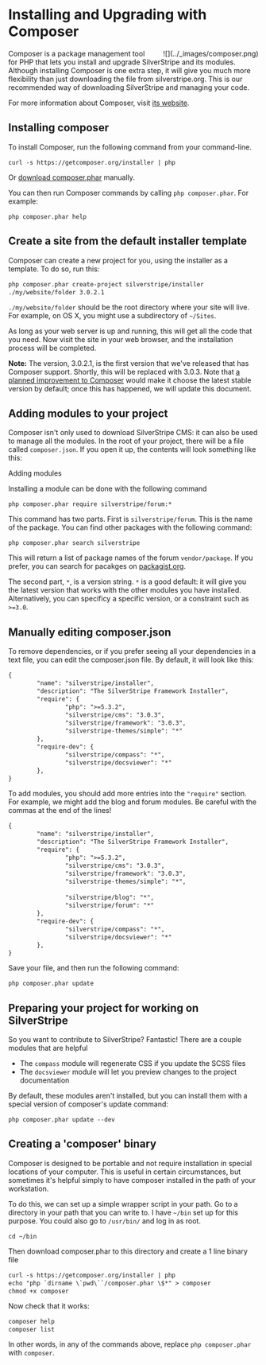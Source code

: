 # Installing and Upgrading with Composer

<div markdown='1' style="float: right; margin-left: 20px">
![](../_images/composer.png)
</div>

Composer is a package management tool for PHP that lets you install and upgrade SilverStripe and its modules.  Although installing Composer is one extra step, it will give you much more flexibility than just downloading the file from silverstripe.org. This is our recommended way of downloading SilverStripe and managing your code.

For more information about Composer, visit [its website](http://getcomposer.org/).

## Installing composer

To install Composer, run the following command from your command-line.

	curl -s https://getcomposer.org/installer | php

Or [download composer.phar](http://getcomposer.org/composer.phar) manually.

You can then run Composer commands by calling `php composer.phar`.  For example:

	php composer.phar help
	
## Create a site from the default installer template

Composer can create a new project for you, using the installer as a template.  To do so, run this:

	php composer.phar create-project silverstripe/installer ./my/website/folder 3.0.2.1

`./my/website/folder` should be the root directory where your site will live.  For example, on OS X, you might use a subdirectory of `~/Sites`.

As long as your web server is up and running, this will get all the code that you need.  Now visit the site in your web
browser, and the installation process will be completed.

**Note:** The version, 3.0.2.1, is the first version that we've released that has Composer support.  Shortly, this will be replaced with 3.0.3.  Note that [a planned improvement to Composer](https://github.com/composer/composer/issues/957) would make it choose the latest stable version by default; once this has happened, we will update this document.

## Adding modules to your project

Composer isn't only used to download SilverStripe CMS: it can also be used to manage all the modules.  In the root of your project, there will be a file called `composer.json`.  If you open it up, the contents will look something like this:

Adding modules 

Installing a module can be done with the following command

	php composer.phar require silverstripe/forum:*

This command has two parts.  First is `silverstripe/forum`. This is the name of the package.  You can find other packages with the following command:

	php composer.phar search silverstripe

This will return a list of package names of the forum `vendor/package`.  If you prefer, you can search for pacakges on [packagist.org](https://packagist.org/search/?q=silverstripe).

The second part, `*`, is a version string.  `*` is a good default: it will give you the latest version that works with the other modules you have installed.  Alternatively, you can specificy a specific version, or a constraint such as `>=3.0`.

## Manually editing composer.json

To remove dependencies, or if you prefer seeing all your dependencies in a text file, you can edit the composer.json file.  By default, it will look like this:

	{
	        "name": "silverstripe/installer",
	        "description": "The SilverStripe Framework Installer",
	        "require": {
	                "php": ">=5.3.2",
	                "silverstripe/cms": "3.0.3",
	                "silverstripe/framework": "3.0.3",
	                "silverstripe-themes/simple": "*"
	        },
	        "require-dev": {
	                "silverstripe/compass": "*",
	                "silverstripe/docsviewer": "*"
	        },
	}
	
To add modules, you should add more entries into the `"require"` section.  For example, we might add the blog and forum modules.  Be careful with the commas at the end of the lines!

	{
	        "name": "silverstripe/installer",
	        "description": "The SilverStripe Framework Installer",
	        "require": {
	                "php": ">=5.3.2",
	                "silverstripe/cms": "3.0.3",
	                "silverstripe/framework": "3.0.3",
	                "silverstripe-themes/simple": "*",
	
	                "silverstripe/blog": "*",
	                "silverstripe/forum": "*"
	        },
	        "require-dev": {
	                "silverstripe/compass": "*",
	                "silverstripe/docsviewer": "*"
	        },
	}

Save your file, and then run the following command:

	php composer.phar update
	
## Preparing your project for working on SilverStripe

So you want to contribute to SilverStripe? Fantastic! There are a couple modules that are helpful

 * The `compass` module will regenerate CSS if you update the SCSS files
 * The `docsviewer` module will let you preview changes to the project documentation

By default, these modules aren't installed, but you can install them with a special version of composer's update command:

	php composer.phar update --dev

## Creating a 'composer' binary

Composer is designed to be portable and not require installation in special locations of your computer.  This is
useful in certain circumstances, but sometimes it's helpful simply to have composer installed in the path of your workstation.

To do this, we can set up a simple wrapper script in your path.  Go to a directory in your path that you can write to.  I have `~/bin` set up for this purpose.  You could also go to `/usr/bin/` and log in as root.

	cd ~/bin

Then download composer.phar to this directory and create a 1 line binary file

	curl -s https://getcomposer.org/installer | php
	echo "php `dirname \`pwd\``/composer.phar \$*" > composer
	chmod +x composer

Now check that it works:

	composer help
	composer list

In other words, in any of the commands above, replace `php composer.phar` with `composer`.